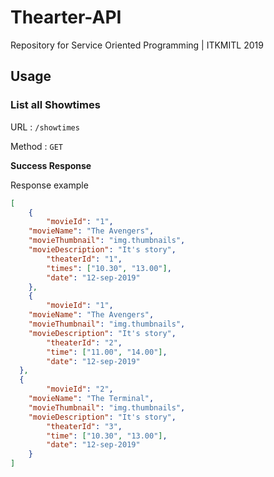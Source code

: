 # Thearter-API
Repository for Service Oriented Programming | ITKMITL 2019

## Usage

### List all Showtimes
URL : `/showtimes`

Method : `GET`

**Success Response**

Response example

```json
[
	{
		"movieId": "1",
    "movieName": "The Avengers",
    "movieThumbnail": "img.thumbnails",
    "movieDescription": "It's story",
		"theaterId": "1",
		"times": ["10.30", "13.00"],
		"date": "12-sep-2019"
	},
	{
		"movieId": "1",
    "movieName": "The Avengers",
    "movieThumbnail": "img.thumbnails",
    "movieDescription": "It's story",
		"theaterId": "2",
		"time": ["11.00", "14.00"],
		"date": "12-sep-2019"
  },
  {
		"movieId": "2",
    "movieName": "The Terminal",
    "movieThumbnail": "img.thumbnails",
    "movieDescription": "It's story",
		"theaterId": "3",
		"time": ["10.30", "13.00"],
		"date": "12-sep-2019"
	}
]
```
